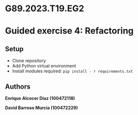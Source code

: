 # G89.2023.T19.EG2
# Guided exercise 4: Refactoring

## Setup
- Clone repository
- Add Python virtual environment
- Install modules required:
`pip install - r requirements.txt`

## Authors
**Enrique Alcocer Díaz (100472118)**

**David Barroso Murcia (100472229)**
